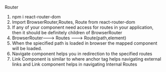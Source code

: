 Router
1. npm i react-router-dom
2. Import BrowserRouter,Routes, Route from react-router-dom
3. If any of your component need access for routes in your application, then it should be definitely children of BrowserRouter
4. BrowserRouter---> Routes ---> Route(path,element)
5. When the spiecified path is loaded in browser the mapped component will be loaded.
6. Navigate component helps you in redirection to the specified routes
7. Link Component is similar to <a></a> where anchor tag helps navigating external links and Link component helps in navigating Internal Routes